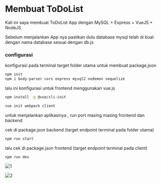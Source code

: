# Membuat ToDoList 

Kali ini saya membuat ToDoList App dengan MySQL + Express + VueJS + NodeJS

Sebelum menjalankan App nya pastikan dulu database mysql telah di buat dengan nama database sesuai dengan db.js

### configurasi
konfigurasi pada terminal target folder utama untuk membuat package,json

```sh
npm init
npm i body-parser cors express mysql2 nodemon sequelize
```

lalu ini konfigurasi untuk frontend menggunakan vue.js

```sh
npm install -g @vue/cli-init

vue init webpack client
```

untuk menjalankan aplikasinya , run port masing masing frontend dan backend

cek di package.json backend (target endpoint terminal pada folder utama)

```sh
npm run start
```
 
 lalu cek di package.json frontend (target endpoint terminal pada client)
 ```sh
npm run dev
 ```
![1](https://user-images.githubusercontent.com/56714457/78108513-c2d98700-7421-11ea-8ff9-a764e3fb0376.png)

![2](https://user-images.githubusercontent.com/56714457/78108583-e4d30980-7421-11ea-9f57-714364c6bebf.png)

 
